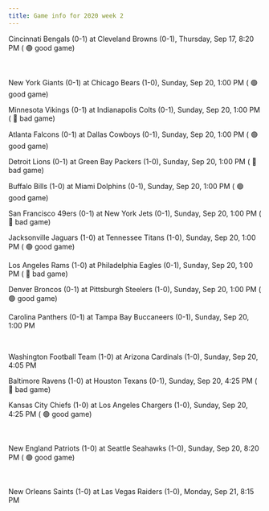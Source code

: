 ```yaml
---
title: Game info for 2020 week 2
---
```

Cincinnati Bengals (0-1) at Cleveland Browns (0-1), Thursday, Sep 17, 8:20 PM (	:green_circle: good game)


<br/>

New York Giants (0-1) at Chicago Bears (1-0), Sunday, Sep 20, 1:00 PM (	:green_circle: good game)

Minnesota Vikings (0-1) at Indianapolis Colts (0-1), Sunday, Sep 20, 1:00 PM (	:red_circle: bad game)

Atlanta Falcons (0-1) at Dallas Cowboys (0-1), Sunday, Sep 20, 1:00 PM (	:green_circle: good game)

Detroit Lions (0-1) at Green Bay Packers (1-0), Sunday, Sep 20, 1:00 PM (	:red_circle: bad game)

Buffalo Bills (1-0) at Miami Dolphins (0-1), Sunday, Sep 20, 1:00 PM (	:green_circle: good game)

San Francisco 49ers (0-1) at New York Jets (0-1), Sunday, Sep 20, 1:00 PM (	:red_circle: bad game)

Jacksonville Jaguars (1-0) at Tennessee Titans (1-0), Sunday, Sep 20, 1:00 PM (	:green_circle: good game)

Los Angeles Rams (1-0) at Philadelphia Eagles (0-1), Sunday, Sep 20, 1:00 PM (	:red_circle: bad game)

Denver Broncos (0-1) at Pittsburgh Steelers (1-0), Sunday, Sep 20, 1:00 PM (	:green_circle: good game)

Carolina Panthers (0-1) at Tampa Bay Buccaneers (0-1), Sunday, Sep 20, 1:00 PM


<br/>

Washington Football Team (1-0) at Arizona Cardinals (1-0), Sunday, Sep 20, 4:05 PM

Baltimore Ravens (1-0) at Houston Texans (0-1), Sunday, Sep 20, 4:25 PM (	:red_circle: bad game)

Kansas City Chiefs (1-0) at Los Angeles Chargers (1-0), Sunday, Sep 20, 4:25 PM (	:green_circle: good game)


<br/>

New England Patriots (1-0) at Seattle Seahawks (1-0), Sunday, Sep 20, 8:20 PM (	:green_circle: good game)


<br/>

New Orleans Saints (1-0) at Las Vegas Raiders (1-0), Monday, Sep 21, 8:15 PM

